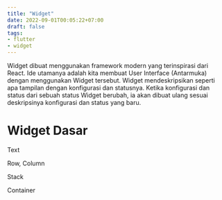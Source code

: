 ```yaml
---
title: "Widget"
date: 2022-09-01T00:05:22+07:00
draft: false
tags:
- flutter
- widget
---
```


Widget dibuat menggunakan framework modern yang terinspirasi dari React. Ide utamanya adalah kita membuat User Interface (Antarmuka) dengan menggunakan Widget tersebut. Widget mendeskripsikan seperti apa tampilan dengan konfigurasi dan statusnya. Ketika konfigurasi dan status dari sebuah status Widget berubah, ia akan dibuat ulang sesuai deskripsinya konfigurasi dan status yang baru.

# Widget Dasar

Text

Row, Column

Stack

Container